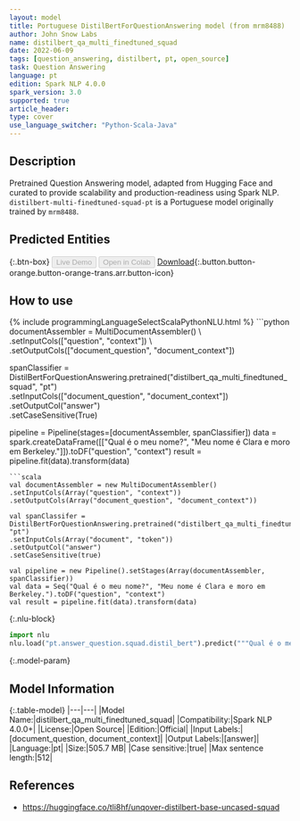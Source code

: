```yaml
---
layout: model
title: Portuguese DistilBertForQuestionAnswering model (from mrm8488)
author: John Snow Labs
name: distilbert_qa_multi_finedtuned_squad
date: 2022-06-09
tags: [question_answering, distilbert, pt, open_source]
task: Question Answering
language: pt
edition: Spark NLP 4.0.0
spark_version: 3.0
supported: true
article_header:
type: cover
use_language_switcher: "Python-Scala-Java"
---
```


## Description

Pretrained Question Answering model, adapted from Hugging Face and curated to provide scalability and production-readiness using Spark NLP. `distilbert-multi-finedtuned-squad-pt` is a Portuguese model originally trained by `mrm8488`.

## Predicted Entities



{:.btn-box}
<button class="button button-orange" disabled>Live Demo</button>
<button class="button button-orange" disabled>Open in Colab</button>
[Download](https://s3.amazonaws.com/auxdata.johnsnowlabs.com/public/models/distilbert_qa_multi_finedtuned_squad_pt_4.0.0_3.0_1654758698273.zip){:.button.button-orange.button-orange-trans.arr.button-icon}

## How to use



<div class="tabs-box" markdown="1">
{% include programmingLanguageSelectScalaPythonNLU.html %}
```python
documentAssembler = MultiDocumentAssembler() \
.setInputCols(["question", "context"]) \
.setOutputCols(["document_question", "document_context"])

spanClassifier = DistilBertForQuestionAnswering.pretrained("distilbert_qa_multi_finedtuned_squad", "pt") \
.setInputCols(["document_question", "document_context"]) \
.setOutputCol("answer")\
.setCaseSensitive(True)

pipeline = Pipeline(stages=[documentAssembler, spanClassifier])
data = spark.createDataFrame([["Qual é o meu nome?", "Meu nome é Clara e moro em Berkeley."]]).toDF("question", "context")
result = pipeline.fit(data).transform(data)
```
```scala
val documentAssembler = new MultiDocumentAssembler() 
.setInputCols(Array("question", "context")) 
.setOutputCols(Array("document_question", "document_context"))

val spanClassifer = DistilBertForQuestionAnswering.pretrained("distilbert_qa_multi_finedtuned_squad", "pt") 
.setInputCols(Array("document", "token")) 
.setOutputCol("answer")
.setCaseSensitive(true)

val pipeline = new Pipeline().setStages(Array(documentAssembler, spanClassifier))
val data = Seq("Qual é o meu nome?", "Meu nome é Clara e moro em Berkeley.").toDF("question", "context")
val result = pipeline.fit(data).transform(data)
```


{:.nlu-block}
```python
import nlu
nlu.load("pt.answer_question.squad.distil_bert").predict("""Qual é o meu nome?|||"Meu nome é Clara e moro em Berkeley.""")
```

</div>

{:.model-param}
## Model Information

{:.table-model}
|---|---|
|Model Name:|distilbert_qa_multi_finedtuned_squad|
|Compatibility:|Spark NLP 4.0.0+|
|License:|Open Source|
|Edition:|Official|
|Input Labels:|[document_question, document_context]|
|Output Labels:|[answer]|
|Language:|pt|
|Size:|505.7 MB|
|Case sensitive:|true|
|Max sentence length:|512|

## References

- https://huggingface.co/tli8hf/unqover-distilbert-base-uncased-squad